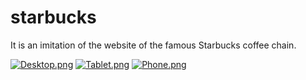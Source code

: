 # starbucks
It is an imitation of the website of the famous Starbucks coffee chain.

[![Desktop.png](https://i.postimg.cc/pThW9Qb9/Desktop.png)](https://postimg.cc/5YJdTCt1)
[![Tablet.png](https://i.postimg.cc/kgMd60k6/Tablet.png)](https://postimg.cc/9rkksnXC)
[![Phone.png](https://i.postimg.cc/3rDr3HT3/Phone.png)](https://postimg.cc/z38Yk6vQ)
